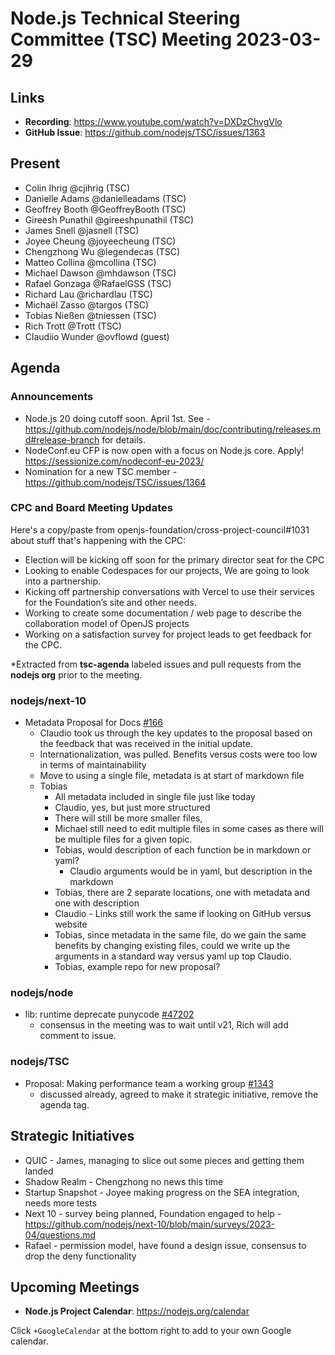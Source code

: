 # Node.js Technical Steering Committee (TSC) Meeting 2023-03-29

## Links

* **Recording**:  <https://www.youtube.com/watch?v=DXDzChvgVlo>
* **GitHub Issue**: <https://github.com/nodejs/TSC/issues/1363>

## Present

* Colin Ihrig @cjihrig (TSC)
* Danielle Adams @danielleadams (TSC)
* Geoffrey Booth @GeoffreyBooth (TSC)
* Gireesh Punathil @gireeshpunathil (TSC)
* James Snell @jasnell (TSC)
* Joyee Cheung @joyeecheung (TSC)
* Chengzhong Wu @legendecas (TSC)
* Matteo Collina @mcollina (TSC)
* Michael Dawson @mhdawson (TSC)
* Rafael Gonzaga @RafaelGSS (TSC)
* Richard Lau @richardlau (TSC)
* Michaël Zasso @targos (TSC)
* Tobias Nießen @tniessen (TSC)
* Rich Trott @Trott (TSC)
* Claudiio Wunder @ovflowd (guest)

## Agenda

### Announcements

* Node.js 20 doing cutoff soon. April 1st. See - <https://github.com/nodejs/node/blob/main/doc/contributing/releases.md#release-branch> for details.
* NodeConf.eu CFP is now open with a focus on Node.js core. Apply! <https://sessionize.com/nodeconf-eu-2023/>
* Nomination for a new TSC member - <https://github.com/nodejs/TSC/issues/1364>

### CPC and Board Meeting Updates

Here's a copy/paste from openjs-foundation/cross-project-council#1031 about stuff that's happening with the CPC:

* Election will be kicking off soon for the primary director seat for the CPC
* Looking to enable Codespaces for our projects, We are going to look into a partnership.
* Kicking off partnership conversations with Vercel to use their services for the Foundation’s site and other needs.
* Working to create some documentation / web page to describe the collaboration model of OpenJS projects
* Working on a satisfaction survey for project leads to get feedback for the CPC.

*Extracted from **tsc-agenda** labeled issues and pull requests from the **nodejs org** prior to the meeting.

### nodejs/next-10

* Metadata Proposal for Docs [#166](https://github.com/nodejs/next-10/issues/166)
  * Claudio took us through the key updates to the proposal based on the feedback
     that was received in the initial update.
  * Internationalization, was pulled. Benefits versus costs were too low in terms of maintainability
  * Move to using a single file, metadata is at start of markdown file
  * Tobias
    * All metadata included in single file just like today
    * Claudio, yes, but just more structured
    * There will still be more smaller files,
    * Michael still need to edit multiple files in some cases as there will be multiple files for a
      given topic.
    * Tobias, would description of each function be in markdown or yaml?
      * Claudio arguments would be in yaml, but description in the markdown
    * Tobias, there are 2 separate locations, one with metadata and one with description
    * Claudio - Links still work the same if looking on GitHub versus website
    * Tobias, since metadata in the same file, do we gain the same benefits by changing existing
      files, could we write up the arguments in a standard way versus yaml up top
      Claudio.
    * Tobias, example repo for new proposal?

### nodejs/node

* lib: runtime deprecate punycode [#47202](https://github.com/nodejs/node/pull/47202)
  * consensus in the meeting was to wait until v21, Rich will add comment to issue.

### nodejs/TSC

* Proposal: Making performance team a working group [#1343](https://github.com/nodejs/TSC/issues/1343)
  * discussed already, agreed to make it strategic initiative, remove the agenda tag.

## Strategic Initiatives

* QUIC - James, managing to slice out some pieces and getting them landed
* Shadow Realm - Chengzhong no news this time
* Startup Snapshot - Joyee making progress on the SEA integration, needs more tests
* Next 10 - survey being planned, Foundation engaged to help - <https://github.com/nodejs/next-10/blob/main/surveys/2023-04/questions.md>
* Rafael - permission model, have found a design issue, consensus to drop the deny
  functionality

## Upcoming Meetings

* **Node.js Project Calendar**: <https://nodejs.org/calendar>

Click `+GoogleCalendar` at the bottom right to add to your own Google calendar.
